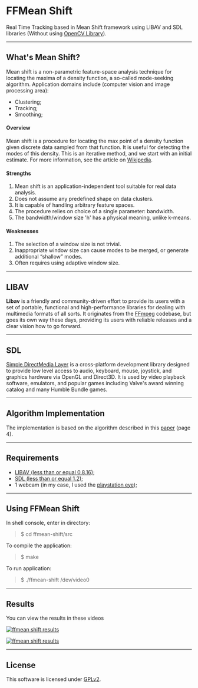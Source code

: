 FFMean Shift
===================

Real Time Tracking based in Mean Shift framework using LIBAV and SDL libraries (Without using [OpenCV Library](http://opencv.org/)).

----------

What's Mean Shift?
----------
Mean shift is a non-parametric feature-space analysis technique for locating the maxima of a density function, a so-called mode-seeking algorithm. Application domains include (computer vision and image processing area): 

  - Clustering;
  - Tracking;
  - Smoothing;

#### Overview
Mean shift is a procedure for locating the max point of a density function given discrete data sampled from that function. It is useful for detecting the modes of this density. This is an iterative method, and we start with an initial estimate. For more information, see the article on [Wikipedia](http://en.wikipedia.org/wiki/Mean_shift).

#### Strengths
1. Mean shift is an application-independent tool suitable for real data analysis.
2. Does not assume any predefined shape on data clusters.
3. It is capable of handling arbitrary feature spaces.
4. The procedure relies on choice of a single parameter: bandwidth.
5. The bandwidth/window size 'h' has a physical meaning, unlike k-means.

#### Weaknesses
1. The selection of a window size is not trivial.
2. Inappropriate window size can cause modes to be merged, or generate additional “shallow” modes.
3. Often requires using adaptive window size.

----------

LIBAV
----------
<b>Libav</b> is a friendly and community-driven effort to provide its users with a set of portable, functional and high-performance libraries for dealing with multimedia formats of all sorts. It originates from the [FFmpeg](http://ffmpeg.org/) codebase, but goes its own way these days, providing its users with reliable releases and a clear vision how to go forward.

----------

SDL
----------
[Simple DirectMedia Layer](https://www.libsdl.org/) is a cross-platform development library designed to provide low level access to audio, keyboard, mouse, joystick, and graphics hardware via OpenGL and Direct3D. It is used by video playback software, emulators, and popular games including Valve's award winning catalog and many Humble Bundle games.

----------

Algorithm Implementation
-------------

The implementation is based on the algorithm described in this [paper](http://comaniciu.net/Papers/MsTracking.pdf) (page 4).

-------------

Requirements
-------------
- [LIBAV (less than or equal 0.8.16)](https://libav.org/releases/libav-0.8.17.tar.xz);
- [SDL (less than or equal 1.2)](https://www.libsdl.org/download-1.2.php);
- 1 webcam (in my case, I used the [playstation eye](http://www.amazon.com/PlayStation-Eye-3/dp/B000VTQ3LU));

-------------

Using FFMean Shift
-------------
In shell console, enter in directory:
> $ cd  ffmean-shift/src

To compile the application:
> $ make

To run application:
> $ ./ffmean-shift /dev/video0

-------------

Results
-------------
You can view the results in these videos

[![ffmean shift results](http://img.youtube.com/vi/6zny-7wZXB8/0.jpg)](http://www.youtube.com/watch?v=6zny-7wZXB8)

[![ffmean shift results](http://img.youtube.com/vi/MVzGjAZE-04/0.jpg)](http://www.youtube.com/watch?v=MVzGjAZE-04)

-------------

License
-------------

This software is licensed under [GPLv2](https://www.gnu.org/licenses/gpl-2.0.html).